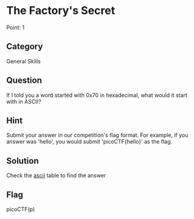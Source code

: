 # The Factory's Secret

Point: 1

## Category

General Skills

## Question

If I told you a word started with 0x70 in hexadecimal, what would it start with in ASCII?

## Hint 

Submit your answer in our competition's flag format. For example, if you answer was 'hello', you would submit 'picoCTF{hello}' as the flag.

## Solution

Check the [ascii](https://www.systutorials.com/f/2013/ascii.txt) table to find the answer

## Flag

picoCTF(p)